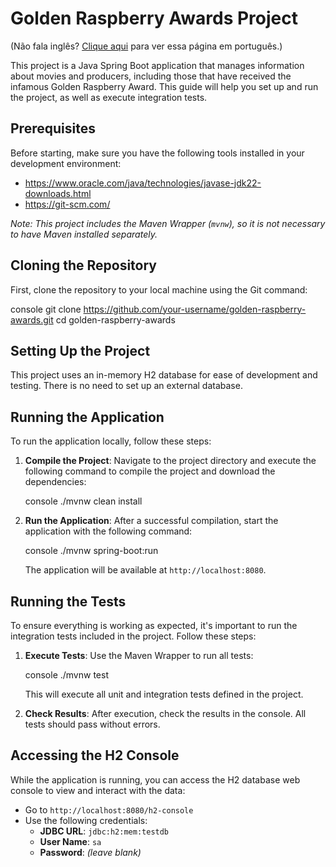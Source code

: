 Golden Raspberry Awards Project
===============================

(Não fala inglês? [Clique aqui](https://github.com/IsraelZG/goldenraspberry/blob/main/README.md) para ver essa página em português.)

This project is a Java Spring Boot application that manages information about movies and producers, including those that have received the infamous Golden Raspberry Award. This guide will help you set up and run the project, as well as execute integration tests.

Prerequisites
-------------

Before starting, make sure you have the following tools installed in your development environment:

-   <https://www.oracle.com/java/technologies/javase-jdk22-downloads.html>
-   <https://git-scm.com/>

*Note: This project includes the Maven Wrapper (`mvnw`), so it is not necessary to have Maven installed separately.*

Cloning the Repository
----------------------

First, clone the repository to your local machine using the Git command:

console git clone <https://github.com/your-username/golden-raspberry-awards.git> cd golden-raspberry-awards

Setting Up the Project
----------------------

This project uses an in-memory H2 database for ease of development and testing. There is no need to set up an external database.

Running the Application
-----------------------

To run the application locally, follow these steps:

1.  **Compile the Project**: Navigate to the project directory and execute the following command to compile the project and download the dependencies:

    console ./mvnw clean install

2.  **Run the Application**: After a successful compilation, start the application with the following command:

    console ./mvnw spring-boot:run

    The application will be available at `http://localhost:8080`.

Running the Tests
-----------------

To ensure everything is working as expected, it's important to run the integration tests included in the project. Follow these steps:

1.  **Execute Tests**: Use the Maven Wrapper to run all tests:

    console ./mvnw test

    This will execute all unit and integration tests defined in the project.

2.  **Check Results**: After execution, check the results in the console. All tests should pass without errors.

Accessing the H2 Console
------------------------

While the application is running, you can access the H2 database web console to view and interact with the data:

-   Go to `http://localhost:8080/h2-console`
-   Use the following credentials:
    -   **JDBC URL**: `jdbc:h2:mem:testdb`
    -   **User Name**: `sa`
    -   **Password**: *(leave blank)*